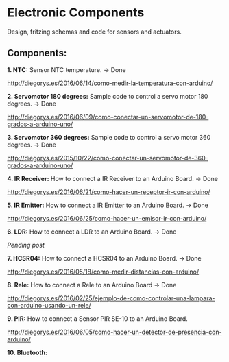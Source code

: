 # Electronic Components

Design, fritzing schemas and code for sensors and actuators.

## Components:

**1. NTC:** Sensor NTC temperature. -> Done

http://diegorys.es/2016/06/14/como-medir-la-temperatura-con-arduino/

**2. Servomotor 180 degrees:** Sample code to control a servo motor 180 degrees. -> Done

http://diegorys.es/2016/06/09/como-conectar-un-servomotor-de-180-grados-a-arduino-uno/

**3. Servomotor 360 degrees:** Sample code to control a servo motor 360 degrees. -> Done

http://diegorys.es/2015/10/22/como-conectar-un-servomotor-de-360-grados-a-arduino-uno/


**4. IR Receiver:** How to connect a IR Receiver to an Arduino Board. -> Done

http://diegorys.es/2016/06/21/como-hacer-un-receptor-ir-con-arduino/

**5. IR Emitter:** How to connect a IR Emitter to an Arduino Board. -> Done

http://diegorys.es/2016/06/25/como-hacer-un-emisor-ir-con-arduino/

**6. LDR:** How to connect a LDR to an Arduino Board. -> Done

*Pending post*

**7. HCSR04:** How to connect a HCSR04 to an Arduino Board. -> Done

http://diegorys.es/2016/05/18/como-medir-distancias-con-arduino/

**8. Rele:** How to connect a Rele to an Arduino Board -> Done

http://diegorys.es/2016/02/25/ejemplo-de-como-controlar-una-lampara-con-arduino-usando-un-rele/

**9. PIR:** How to connect a Sensor PIR SE-10 to an Arduino Board.

http://diegorys.es/2016/06/05/como-hacer-un-detector-de-presencia-con-arduino/

**10. Bluetooth:** 